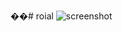 ��# roial
![screenshot](https://user-images.githubusercontent.com/16419390/153843056-895272ad-f015-4777-af4a-d9a97acab55d.png)

